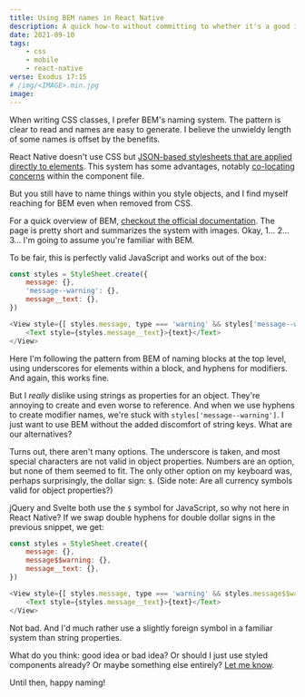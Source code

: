 ```yaml
---
title: Using BEM names in React Native
description: A quick how-to without committing to whether it's a good idea or not
date: 2021-09-10
tags:
    - css
    - mobile
    - react-native
verse: Exodus 17:15
# /img/<IMAGE>.min.jpg
image:
---
```


When writing CSS classes, I prefer BEM's naming system. The pattern is clear to read and names are easy to generate. I believe the unwieldy length of some names is offset by the benefits.

React Native doesn't use CSS but [JSON-based stylesheets that are applied directly to elements](https://reactnative.dev/docs/style). This system has some advantages, notably [co-locating concerns](https://kentcdodds.com/blog/colocation) within the component file.

But you still have to name things within you style objects, and I find myself reaching for BEM even when removed from CSS.

For a quick overview of BEM, [checkout the official documentation](http://getbem.com/introduction/). The page is pretty short and summarizes the system with images. Okay, 1... 2... 3... I'm going to assume you're familiar with BEM.

To be fair, this is perfectly valid JavaScript and works out of the box:

```js
const styles = StyleSheet.create({
    message: {},
    'message--warning': {},
    message__text: {},
})

<View style={[ styles.message, type === 'warning' && styles['message--warning'] ]}>
    <Text style={styles.message__text}>{text}</Text>
</View>
```

Here I'm following the pattern from BEM of naming blocks at the top level, using underscores for elements within a block, and hyphens for modifiers. And again, this works fine.

But I _really_ dislike using strings as properties for an object. They're annoying to create and even worse to reference. And when we use hyphens to create modifier names, we're stuck with `styles['message--warning']`. I just want to use BEM without the added discomfort of string keys. What are our alternatives?

Turns out, there aren't many options. The underscore is taken, and most special characters are not valid in object properties. Numbers are an option, but none of them seemed to fit. The only other option on my keyboard was, perhaps surprisingly, the dollar sign: `$`. (Side note: Are all currency symbols valid for object properties?)

jQuery and Svelte both use the `$` symbol for JavaScript, so why not here in React Native? If we swap double hyphens for double dollar signs in the previous snippet, we get:

```js
const styles = StyleSheet.create({
    message: {},
    message$$warning: {},
    message__text: {},
})

<View style={[ styles.message, type === 'warning' && styles.message$$warning ]}>
    <Text style={styles.message__text}>{text}</Text>
</View>
```

Not bad. And I'd much rather use a slightly foreign symbol in a familiar system than string properties.

What do you think: good idea or bad idea? Or should I just use styled components already? Or maybe something else entirely? [Let me know](mailto:sean@seanmcp.com).

Until then, happy naming!